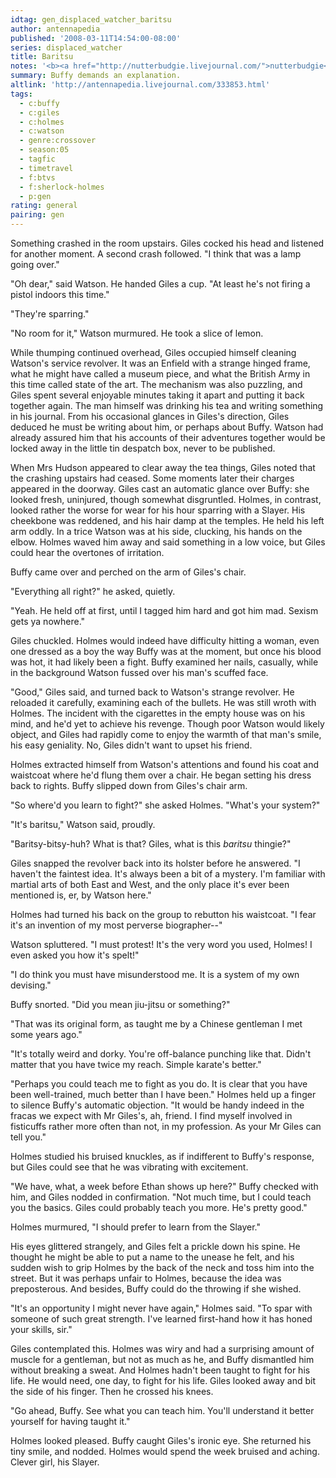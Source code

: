 ```yaml
---
idtag: gen_displaced_watcher_baritsu
author: antennapedia
published: '2008-03-11T14:54:00-08:00'
series: displaced_watcher
title: Baritsu
notes: '<b><a href="http://nutterbudgie.livejournal.com/">nutterbudgie</a></b> wants "Holmes! Giles snark at! Maybe w/Buffy being snark-supportive?"'
summary: Buffy demands an explanation.
altlink: 'http://antennapedia.livejournal.com/333853.html'
tags:
  - c:buffy
  - c:giles
  - c:holmes
  - c:watson
  - genre:crossover
  - season:05
  - tagfic
  - timetravel
  - f:btvs
  - f:sherlock-holmes
  - p:gen
rating: general
pairing: gen
---
```

Something crashed in the room upstairs. Giles cocked his head and listened for another moment. A second crash followed. "I think that was a lamp going over."

"Oh dear," said Watson. He handed Giles a cup. "At least he's not firing a pistol indoors this time."

"They're sparring."

"No room for it," Watson murmured. He took a slice of lemon.

While thumping continued overhead, Giles occupied himself cleaning Watson's service revolver. It was an Enfield with a strange hinged frame, what he might have called a museum piece, and what the British Army in this time called state of the art. The mechanism was also puzzling, and Giles spent several enjoyable minutes taking it apart and putting it back together again. The man himself was drinking his tea and writing something in his journal. From his occasional glances in Giles's direction, Giles deduced he must be writing about him, or perhaps about Buffy. Watson had already assured him that his accounts of their adventures together would be locked away in the little tin despatch box, never to be published.

When Mrs Hudson appeared to clear away the tea things, Giles noted that the crashing upstairs had ceased. Some moments later their charges appeared in the doorway. Giles cast an automatic glance over Buffy: she looked fresh, uninjured, though somewhat disgruntled. Holmes, in contrast, looked rather the worse for wear for his hour sparring with a Slayer. His cheekbone was reddened, and his hair damp at the temples. He held his left arm oddly. In a trice Watson was at his side, clucking, his hands on the elbow. Holmes waved him away and said something in a low voice, but Giles could hear the overtones of irritation.

Buffy came over and perched on the arm of Giles's chair.

"Everything all right?" he asked, quietly.

"Yeah. He held off at first, until I tagged him hard and got him mad. Sexism gets ya nowhere."

Giles chuckled. Holmes would indeed have difficulty hitting a woman, even one dressed as a boy the way Buffy was at the moment, but once his blood was hot, it had likely been a fight. Buffy examined her nails, casually, while in the background Watson fussed over his man's scuffed face. 

"Good," Giles said, and turned back to Watson's strange revolver. He reloaded it carefully, examining each of the bullets. He was still wroth with Holmes. The incident with the cigarettes in the empty house was on his mind, and he'd yet to achieve his revenge. Though poor Watson would likely object, and Giles had rapidly come to enjoy the warmth of that man's smile, his easy geniality. No, Giles didn't want to upset his friend.

Holmes extracted himself from Watson's attentions and found his coat and waistcoat where he'd flung them over a chair. He began setting his dress back to rights. Buffy slipped down from Giles's chair arm. 

"So where'd you learn to fight?" she asked Holmes. "What's your system?"

"It's baritsu," Watson said, proudly.

"Baritsy-bitsy-huh? What is that? Giles, what is this <em>baritsu</em> thingie?"

Giles snapped the revolver back into its holster before he answered. "I haven't the faintest idea. It's always been a bit of a mystery. I'm familiar with martial arts of both East and West, and the only place it's ever been mentioned is, er, by Watson here."

Holmes had turned his back on the group to rebutton his waistcoat. "I fear it's an invention of my most perverse biographer--"

Watson spluttered. "I must protest! It's the very word you used, Holmes! I even asked you how it's spelt!"

"I do think you must have misunderstood me. It is a system of my own devising."

Buffy snorted. "Did you mean jiu-jitsu or something?"

"That was its original form, as taught me by a Chinese gentleman I met some years ago."

"It's totally weird and dorky. You're off-balance punching like that. Didn't matter that you have twice my reach. Simple karate's better."

"Perhaps you could teach me to fight as you do. It is clear that you have been well-trained, much better than I have been." Holmes held up a finger to silence Buffy's automatic objection. "It would be handy indeed in the fracas we expect with Mr Giles's, ah, friend. I find myself involved in fisticuffs rather more often than not, in my profession. As your Mr Giles can tell you."

Holmes studied his bruised knuckles, as if indifferent to Buffy's response, but Giles could see that he was vibrating with excitement.

"We have, what, a week before Ethan shows up here?" Buffy checked with him, and Giles nodded in confirmation. "Not much time, but I could teach you the basics. Giles could probably teach you more. He's pretty good."

Holmes murmured, "I should prefer to learn from the Slayer."

His eyes glittered strangely, and Giles felt a prickle down his spine. He thought he might be able to put a name to the unease he felt, and his sudden wish to grip Holmes by the back of the neck and toss him into the street. But it was perhaps unfair to Holmes, because the idea was preposterous. And besides, Buffy could do the throwing if she wished.

"It's an opportunity I might never have again," Holmes said. "To spar with someone of such great strength. I've learned first-hand how it has honed your skills, sir."

Giles contemplated this. Holmes was wiry and had a surprising amount of muscle for a gentleman, but not as much as he, and Buffy dismantled him without breaking a sweat. And Holmes hadn't been taught to fight for his life. He would need, one day, to fight for his life. Giles looked away and bit the side of his finger. Then he crossed his knees.

"Go ahead, Buffy. See what you can teach him. You'll understand it better yourself for having taught it."

Holmes looked pleased. Buffy caught Giles's ironic eye. She returned his tiny smile, and nodded. Holmes would spend the week bruised and aching. Clever girl, his Slayer.
